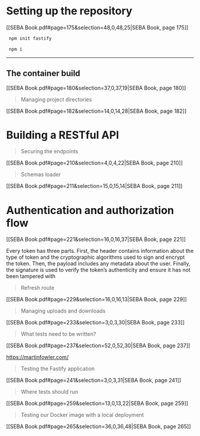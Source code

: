 # Setting up the repository

[[SEBA Book.pdf#page=175&selection=48,0,48,25|SEBA Book, page 175]]

```bash
 npm init fastify
```

```bash
 npm i
```

---

## The container build

[[SEBA Book.pdf#page=180&selection=37,0,37,19|SEBA Book, page 180]]

> Managing project directories

[[SEBA Book.pdf#page=182&selection=14,0,14,28|SEBA Book, page 182]]

# Building a RESTful API

> Securing the endpoints

[[SEBA Book.pdf#page=210&selection=4,0,4,22|SEBA Book, page 210]]

> Schemas loader

[[SEBA Book.pdf#page=211&selection=15,0,15,14|SEBA Book, page 211]]

# Authentication and authorization flow

[[SEBA Book.pdf#page=221&selection=16,0,16,37|SEBA Book, page 221]]


Every token has three parts. First, the header contains information about the type of token and the cryptographic algorithms used to sign and encrypt the token. Then, the payload includes any metadata about the user. Finally, the signature is used to verify the token’s authenticity and ensure it has not been tampered with

> Refresh route

[[SEBA Book.pdf#page=229&selection=16,0,16,13|SEBA Book, page 229]]

> Managing uploads and downloads

[[SEBA Book.pdf#page=233&selection=3,0,3,30|SEBA Book, page 233]]

> What tests need to be written?

[[SEBA Book.pdf#page=237&selection=52,0,52,30|SEBA Book, page 237]]

https://martinfowler.com/

> Testing the Fastify application

[[SEBA Book.pdf#page=241&selection=3,0,3,31|SEBA Book, page 241]]

> Where tests should run

[[SEBA Book.pdf#page=259&selection=13,0,13,22|SEBA Book, page 259]]

> Testing our Docker image with a local deployment

[[SEBA Book.pdf#page=265&selection=36,0,36,48|SEBA Book, page 265]]

